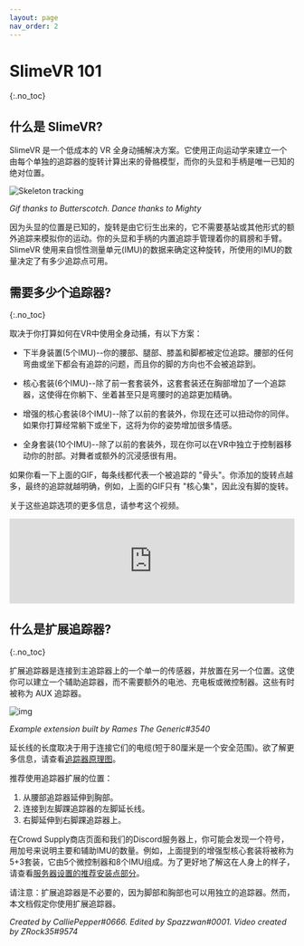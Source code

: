 ```yaml
---
layout: page
nav_order: 2
---
```


# SlimeVR 101

{:.no_toc}

## 什么是 SlimeVR?

<!-- SlimeVR is a low cost solution to Full Body Tracking in VR. It uses forward kinematics to build a model of your skeleton calculated from the rotation of each individual tracker, with your headset and controllers being the only absolute position known. -->
SlimeVR 是一个低成本的 VR 全身动捕解决方案。它使用正向运动学来建立一个由每个单独的追踪器的旋转计算出来的骨骼模型，而你的头显和手柄是唯一已知的绝对位置。

![Skeleton tracking](assets/img/ostriches.gif)

*Gif thanks to Butterscotch. Dance thanks to Mighty*

<!-- Because the headset is a known position and rotation is derived from it, it does not require lighthouses or other forms of additional tracking to model your movement. Your headset and controllers’ built in tracking of the hands manages your shoulders and arms. SlimeVR uses data from Inertial measurement units (IMU) to determine this rotation, and the number of IMU used determines how many tracking points are available. -->
因为头显的位置是已知的，旋转是由它衍生出来的，它不需要基站或其他形式的额外追踪来模拟你的运动。你的头显和手柄的内置追踪手管理着你的肩膀和手臂。SlimeVR 使用来自惯性测量单元(IMU)的数据来确定这种旋转，所使用的IMU的数量决定了有多少追踪点可用。

## 需要多少个追踪器?

{:.no_toc}
<!-- Depending on how you plan to use FBT in VR, choose one of the following options: -->
取决于你打算如何在VR中使用全身动捕，有以下方案：

<!-- * Lower-Body Set (5 IMUs) - Your waist, legs, knees and feet are positionally tracked. Any bending of the waist or sitting down will have issues with tracking, and the orientation of your feet will not be tracked. -->
* 下半身装置(5个IMU)--你的腰部、腿部、膝盖和脚都被定位追踪。腰部的任何弯曲或坐下都会有追踪的问题，而且你的脚的方向也不会被追踪到。
<!-- * Core Set (6 IMUs) - In addition to the previous set this adds a tracker to the chest, this allows for much more accurate tracking while you're laying down, sitting or even just bending over. -->
* 核心套装(6个IMU)--除了前一套套装外，这套套装还在胸部增加了一个追踪器，这使得在你躺下、坐着甚至只是弯腰时的追踪更加精确。
<!-- * Enhanced Core Set (8 IMUs) - In addition to the previous set, you can now also wiggle your peets. If you plan on lying or sitting down a lot this adds a lot of emotiveness to your poses. -->
* 增强的核心套装(8个IMU)--除了以前的套装外，你现在还可以扭动你的同伴。如果你打算经常躺下或坐下，这将为你的姿势增加很多情感。
<!-- * Full-Body Set (10 IMUs) - In addition to the previous set, you can now move your elbows independently from your controllers in VR. Useful for dancers or additional immersion. -->
* 全身套装(10个IMU)--除了以前的套装外，现在你可以在VR中独立于控制器移动你的肘部。对舞者或额外的沉浸感很有用。

<!-- If you look at the gif above, each line there represents a tracked 'bone'. The more points of rotation you add the more defined the final tracking is, as an example the gif above only has the "Core Set" and as such there is no feet rotation. -->
如果你看一下上面的GIF，每条线都代表一个被追踪的 "骨头"。你添加的旋转点越多，最终的追踪就越明确，例如，上面的GIF只有 "核心集"，因此没有脚的旋转。

<!-- For more information on what these tracking options look like, please refer to this video: -->
关于这些追踪选项的更多信息，请参考这个视频。

<div class="video-container">
<iframe width="100%" height="auto" src="https://www.youtube.com/embed/Nl_6eQV32ys" title="YouTube video player" frameborder="0" allow="accelerometer; autoplay; clipboard-write; encrypted-media; gyroscope; picture-in-picture" allowfullscreen></iframe>
</div>

## 什么是扩展追踪器?

{:.no_toc}
<!-- An extension is a singular auxiliary IMU attached to a primary tracker and placed at another location. This allows you to build a secondary tracker without the need for an extra battery, charge board or microcontroller. These are sometimes referred to as AUX trackers. -->
扩展追踪器是连接到主追踪器上的一个单一的传感器，并放置在另一个位置。这使你可以建立一个辅助追踪器，而不需要额外的电池、充电板或微控制器。这些有时被称为 AUX 追踪器。

![img](https://i.imgur.com/OxED2eX.png)

*Example extension built by Rames The Generic#3540*

<!-- The length of the extension is dependent on the cabling used to connect them (shorter than 80cm is a safe range). For more information please [check the tracker schematics page.](diy/tracker-schematics.md) -->
延长线的长度取决于用于连接它们的电缆(短于80厘米是一个安全范围)。欲了解更多信息，请查看[追踪器原理图](diy/tracker-schematics.md)。

<!-- The suggested extension locations are: -->
推荐使用追踪器扩展的位置：

<!-- 1. A chest extension attached to the waist tracker.
2. A left foot extension attached to the left ankle tracker.
3. A right foot extension attached to the right ankle tracker. -->
1. 从腰部追踪器延伸到胸部。
2. 连接到左脚踝追踪器的左脚延长线。
3. 右脚延伸到右脚踝追踪器上。

<!-- On the Crowd Supply store page and on our discord server, you may find a notation that specifies the number of primary and auxiliary IMUs with a plus sign. For example, the Enhanced Core Set noted above would be called a 5+3 set up, which consists of 5 microcontrollers and 8 IMU. For a better visual on how this looks when on a person, please check the [recommended mounting points section of the server set up](server-setup/putting-on-trackers.md#recommended-mounting-points). -->
在Crowd Supply商店页面和我们的Discord服务器上，你可能会发现一个符号，用加号来说明主要和辅助IMU的数量。例如，上面提到的增强型核心套装将被称为5+3套装，它由5个微控制器和8个IMU组成。为了更好地了解这在人身上的样子，请查看[服务器设置的推荐安装点部分](server-setup/putting-on-trackers.md#recommended-mounting-points)。

<!-- Please note: building extensions is not necessary, as the foot and chest trackers will work as standalone trackers if you would prefer. However, these docs assume that you are building them as extensions. -->
请注意：扩展追踪器是不必要的，因为脚部和胸部也可以用独立的追踪器。然而，本文档假定你使用扩展追踪器。

*Created by CalliePepper#0666. Edited by Spazzwan#0001. Video created by ZRock35#9574*
